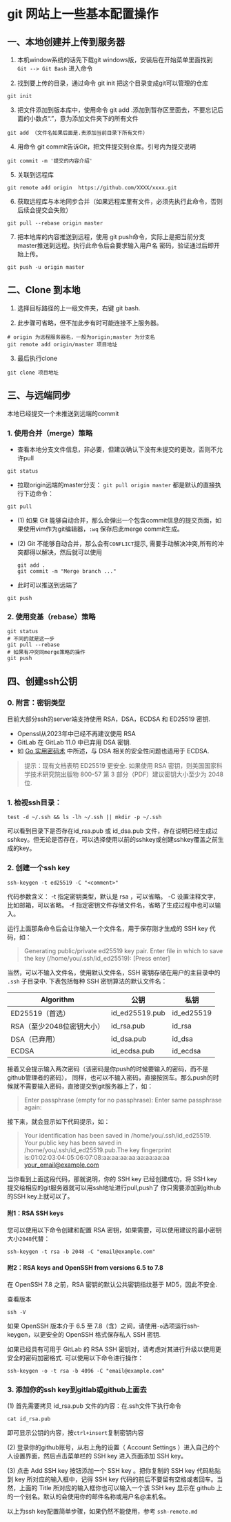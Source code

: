 # git 网站上一些基本配置操作

## 一、本地创建并上传到服务器

1. 本机window系统的话先下载git windows版，安装后在开始菜单里面找到  
`Git --> Git Bash` 进入命令

2. 找到要上传的目录，通过命令 git init 把这个目录变成git可以管理的仓库
```shell
git init
```

3. 把文件添加到版本库中，使用命令 git add .添加到暂存区里面去，不要忘记后面的小数点“.”，意为添加文件夹下的所有文件

```shell
git add （文件名如果后面是.责添加当前目录下所有文件）
```

4. 用命令 git commit告诉Git，把文件提交到仓库。引号内为提交说明
```shell
git commit -m '提交的内容介绍'
```

5. 关联到远程库
```shell
git remote add origin  https://github.com/XXXX/xxxx.git
```

6. 获取远程库与本地同步合并（如果远程库里有文件，必须先执行此命令，否则后续会提交会失败）
```shell
git pull --rebase origin master
```

7. 把本地库的内容推送到远程，使用 git push命令，实际上是把当前分支master推送到远程。执行此命令后会要求输入用户名 密码，验证通过后即开始上传。
```shell
git push -u origin master
```

## 二、Clone 到本地

1. 选择目标路径的上一级文件夹，右键 git bash.
    
2. 此步骤可省略，但不加此步有时可能连接不上服务器。

```shell
# origin 为远程服务器名，一般为origin;master 为分支名
git remote add origin/master 项目地址
```

3. 最后执行clone
```shell
git clone 项目地址
```

## 三、与远端同步

本地已经提交一个未推送到远端的commit

### 1. 使用合并（merge）策略

- 查看本地分支文件信息，非必要，但建议确认下没有未提交的更改，否则不允许pull
```shell
git status
```

- 拉取origin远端的master分支： `git pull origin master`
都是默认的直接执行下边命令：
```shell
git pull
```

- (1) 如果 Git 能够自动合并，那么会弹出一个包含commit信息的提交页面，如果使用vim作为git编辑器，`:wq` 保存后此merge commit生成。
- (2) Git 不能够自动合并，那么会有`CONFLICT`提示, 需要手动解决冲突,所有的冲突都得以解决，然后就可以使用

    ```shell
    git add .
    git commit -m "Merge branch ..."
    ```

- 此时可以推送到远端了

```shell
git push
```

### 2. 使用变基（rebase）策略

```shell
git status
# 不同的就是这一步
git pull --rebase
# 如果有冲突同merge策略的操作
git push
```

## 四、创建ssh公钥

### 0. 附言：密钥类型

目前大部分ssh的server端支持使用 RSA，DSA，ECDSA 和 ED25519 密钥.

- Openssl从2023年中已经不再建议使用 RSA
- GitLab 在 GitLab 11.0 中已弃用 DSA 密钥.
- 如 [Go 实用密码术](https://leanpub.com/gocrypto/read#leanpub-auto-ecdsa) 中所述，与 DSA 相关的安全性问题也适用于 ECDSA.

>提示：现有文档表明 ED25519 更安全. 如果使用 RSA 密钥，则美国国家科学技术研究院出版物 800-57 第 3 部分（PDF）建议密钥大小至少为 2048 位.

### 1. 检视ssh目录：

```shell
test -d ~/.ssh && ls -lh ~/.ssh || mkdir -p ~/.ssh
```

可以看到目录下是否存在id_rsa.pub 或 id_dsa.pub 文件，存在说明已经生成过sshkey。但无论是否存在，可以选择使用以前的sshkey或创建sshkey覆盖之前生成的key。

### 2. 创建一个ssh key

```shell
ssh-keygen -t ed25519 -C "<comment>"
```

代码参数含义：
-t 指定密钥类型，默认是 rsa ，可以省略。
-C 设置注释文字，比如邮箱，可以省略。
-f 指定密钥文件存储文件名，省略了生成过程中也可以输入。

运行上面那条命令后会让你输入一个文件名，用于保存刚才生成的 SSH key 代码，如：

> Generating public/private ed25519 key pair.
> Enter file in which to save the key (/home/you/.ssh/id_ed25519): [Press enter]

当然，可以不输入文件名，使用默认文件名，SSH 密钥存储在用户的主目录中的 `.ssh` 子目录中. 下表包括每种 SSH 密钥算法的默认文件名：

Algorithm | 公钥 | 私钥
-- | -- | --
ED25519（首选） | id_ed25519.pub | id_ed25519
RSA（至少2048位密钥大小） | id_rsa.pub | id_rsa
DSA（已弃用） | id_dsa.pub | id_dsa
ECDSA | id_ecdsa.pub | id_ecdsa

接着又会提示输入两次密码（该密码是你push的时候要输入的密码，而不是github管理者的密码），
同样，也可以不输入密码，直接按回车。那么push的时候就不需要输入密码，直接提交到git服务器上了，如：

> Enter passphrase (empty for no passphrase): 
> Enter same passphrase again:

接下来，就会显示如下代码提示，如：

> Your identification has been saved in /home/you/.ssh/id_ed25519.
> Your public key has been saved in /home/you/.ssh/id_ed25519.pub.The key fingerprint is:01:02:03:04:05:06:07:08:aa:aa:aa:aa:aa:aa:aa:aa your_email@example.com

当你看到上面这段代码，那就说明，你的 SSH key 已经创建成功，将 SSH key 提交给相应的git服务器就可以用ssh地址进行pull,push了
你只需要添加到github的SSH key上就可以了。

#### 附1：RSA SSH keys

您可以使用以下命令创建和配置 RSA 密钥，如果需要，可以使用建议的最小密钥大小`2048`代替：
```shell
ssh-keygen -t rsa -b 2048 -C "email@example.com"
```

#### 附2：RSA keys and OpenSSH from versions 6.5 to 7.8
在 OpenSSH 7.8 之前，RSA 密钥的默认公共密钥指纹基于 MD5，因此不安全.

查看版本
```shell
ssh -V
```

如果 OpenSSH 版本介于 6.5 至 7.8（含）之间，请使用`-o`选项运行ssh-keygen，以更安全的 OpenSSH 格式保存私人 SSH 密钥.

如果已经具有可用于 GitLab 的 RSA SSH 密钥对，请考虑对其进行升级以使用更安全的密码加密格式. 可以使用以下命令进行操作：

```shell
ssh-keygen -o -t rsa -b 4096 -C "email@example.com"
```

### 3. 添加你的ssh key到gitlab或github上面去

(1) 首先需要拷贝 id_rsa.pub 文件的内容：在.ssh文件下执行命令

```shell
cat id_rsa.pub
```
即可显示公钥的内容，按`ctrl+insert`复制密钥内容

(2) 登录你的github账号，从右上角的设置（ Account Settings ）进入自己的个人设置界面，然后点击菜单栏的 SSH key 进入页面添加 SSH key。

(3) 点击 Add SSH key 按钮添加一个 SSH key 。把你复制的 SSH key 代码粘贴到 key 所对应的输入框中，记得 SSH key 代码的前后不要留有空格或者回车。当然，上面的 Title 所对应的输入框你也可以输入一个该 SSH key 显示在 github 上的一个别名。默认的会使用你的邮件名称或用户名@主机名。

以上为ssh key配置简单步骤，如果仍然不能使用，参考
`ssh-remote.md`


